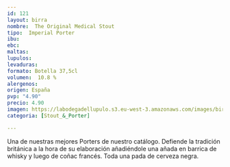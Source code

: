 ```yaml
---
id: 121 
layout: birra
nombre:  The Original Medical Stout
tipo:  Imperial Porter
ibu:  
ebc:
maltas: 
lupulos: 
levaduras: 
formato: Botella 37,5cl
volumen:  10.8 %
alergenos: 
origen: España
pvp: "4.90"
precio: 4.90
imagen: https://labodegadellupulo.s3.eu-west-3.amazonaws.com/images/birras/valvuline.jpg
categoria: [Stout_&_Porter]

---
```

Una de nuestras mejores Porters de nuestro catálogo. Defiende la tradición británica a la hora de su elaboración añadiéndole una añada en barrica de whisky y luego de coñac francés. Toda una pada de cerveza negra.